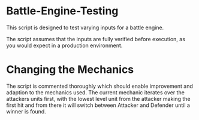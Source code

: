# Battle-Engine-Testing

This script is designed to test varying inputs for a battle engine.

The script assumes that the inputs are fully verified before execution, as you would expect in a production environment.

# Changing the Mechanics

The script is commented thoroughly which should enable improvement and adaption to the mechanics used. The current mechanic iterates over the attackers units first, with the lowest level unit from the attacker making the first hit and from there it will switch between Attacker and Defender until a winner is found.